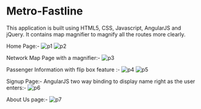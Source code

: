 # Metro-Fastline
This application is built using HTML5, CSS, Javascript, AngularJS and jQuery. It contains map magnifier to magnify all the routes more clearly.

Home Page:-
![p1](https://user-images.githubusercontent.com/62255672/87068744-a8d6ee00-c233-11ea-9368-3e67f5f83e1a.png)
![p2](https://user-images.githubusercontent.com/62255672/87068739-a7a5c100-c233-11ea-9062-66904668da99.png)

Network Map Page with a magnifier:-
![p3](https://user-images.githubusercontent.com/62255672/87068737-a70d2a80-c233-11ea-9d2f-076bba8054ab.png)

Passenger Information with flip box feature :-
![p4](https://user-images.githubusercontent.com/62255672/87068730-a379a380-c233-11ea-9179-761788863f8d.png)
![p5](https://user-images.githubusercontent.com/62255672/87068725-a1afe000-c233-11ea-82c9-5ae72c2a6250.png)

Signup Page:- AngularJS two way binding to display name right as the user enters:-
![p6](https://user-images.githubusercontent.com/62255672/87068734-a5dbfd80-c233-11ea-8791-bf03c1b6d2b0.png)

About Us page:-
![p7](https://user-images.githubusercontent.com/62255672/87068733-a4aad080-c233-11ea-9714-032957fcd7fe.png)




